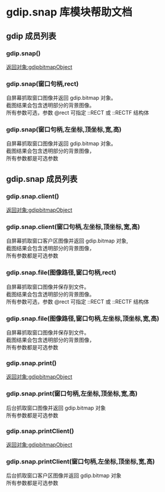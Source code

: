 # gdip.snap 库模块帮助文档

<a id="gdip"></a>
## gdip 成员列表


<a id="gdip.snap"></a>
### gdip.snap() 
 [返回对象:gdipbitmapObject](https://www.aardio.com/zh-cn/doc/library-reference/gdip/bitmap.html#gdipbitmapObject)

<a id="gdip.snap"></a>
### gdip.snap(窗口句柄,rect) 
 自屏幕抓取窗口图像并返回 gdip.bitmap 对象。  
截图结果会包含透明部分的背景图像。  
所有参数可选，参数 @rect 可指定 ::RECT 或 ::RECTF 结构体

<a id="gdip.snap"></a>
### gdip.snap(窗口句柄,左坐标,顶坐标,宽,高) 
 自屏幕抓取窗口图像并返回 gdip.bitmap 对象。  
截图结果会包含透明部分的背景图像，  
所有参数都是可选参数

<a id="gdip.snap"></a>
## gdip.snap 成员列表


<a id="gdip.snap.client"></a>
### gdip.snap.client() 
 [返回对象:gdipbitmapObject](https://www.aardio.com/zh-cn/doc/library-reference/gdip/bitmap.html#gdipbitmapObject)

<a id="gdip.snap.client"></a>
### gdip.snap.client(窗口句柄,左坐标,顶坐标,宽,高) 
 自屏幕抓取窗口客户区图像并返回 gdip.bitmap 对象,  
截图结果会包含透明部分的背景图像，  
所有参数都是可选参数

<a id="gdip.snap.file"></a>
### gdip.snap.file(图像路径,窗口句柄,rect) 
 自屏幕抓取窗口图像并保存到文件。  
截图结果会包含透明部分的背景图像。  
所有参数可选，参数 @rect 可指定 ::RECT 或 ::RECTF 结构体

<a id="gdip.snap.file"></a>
### gdip.snap.file(图像路径,窗口句柄,左坐标,顶坐标,宽,高) 
 自屏幕抓取窗口图像并保存到文件。  
截图结果会包含透明部分的背景图像，  
所有参数都是可选参数

<a id="gdip.snap.print"></a>
### gdip.snap.print() 
 [返回对象:gdipbitmapObject](https://www.aardio.com/zh-cn/doc/library-reference/gdip/bitmap.html#gdipbitmapObject)

<a id="gdip.snap.print"></a>
### gdip.snap.print(窗口句柄,左坐标,顶坐标,宽,高) 
 后台抓取窗口图像并返回 gdip.bitmap 对象  
所有参数都是可选参数

<a id="gdip.snap.printClient"></a>
### gdip.snap.printClient() 
 [返回对象:gdipbitmapObject](https://www.aardio.com/zh-cn/doc/library-reference/gdip/bitmap.html#gdipbitmapObject)

<a id="gdip.snap.printClient"></a>
### gdip.snap.printClient(窗口句柄,左坐标,顶坐标,宽,高) 
 后台抓取窗口客户区图像并返回 gdip.bitmap 对象   
所有参数都是可选参数
